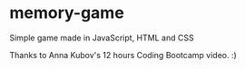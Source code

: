 # memory-game
Simple game made in JavaScript, HTML and CSS

Thanks to Anna Kubov's 12 hours Coding Bootcamp video. :) 

